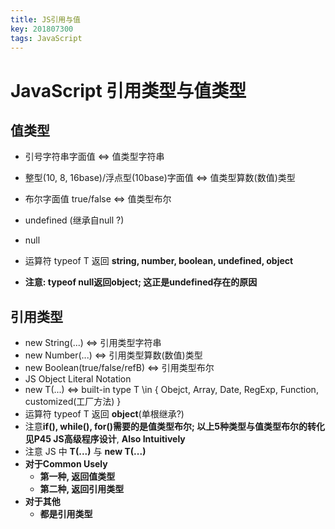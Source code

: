 ```yaml
---
title: JS引用与值
key: 201807300
tags: JavaScript
---
```


# JavaScript 引用类型与值类型

## 值类型

- 引号字符串字面值 <=> 值类型字符串

- 整型(10, 8, 16base)/浮点型(10base)字面值 <=> 值类型算数(数值)类型

- 布尔字面值 true/false <=> 值类型布尔

- undefined (继承自null ?)

- null

- 运算符 typeof T 返回 **string, number, boolean, undefined, object**

- **注意: typeof null返回object; 这正是undefined存在的原因**

<!--more-->

## 引用类型
- new String(...) <=> 引用类型字符串
- new Number(...) <=> 引用类型算数(数值)类型
- new  Boolean(true/false/refB) <=> 引用类型布尔
- JS Object Literal Notation 
- new T(...) <=> built-in type T \in { Obejct, Array, Date, RegExp, Function, customized(工厂方法) }
- 运算符 typeof T 返回 **object**(单根继承?)
- 注意**if(), while(), for()**需要的是值类型布尔; 以上5种类型与值类型布尔的转化见**P45 JS高级程序设计**, **Also Intuitively**
- 注意 JS 中 **T(...)** 与 **new T(...)**
- **对于Common Usely**
   - **第一种, 返回值类型**
   - **第二种, 返回引用类型**
- **对于其他**
   - **都是引用类型**